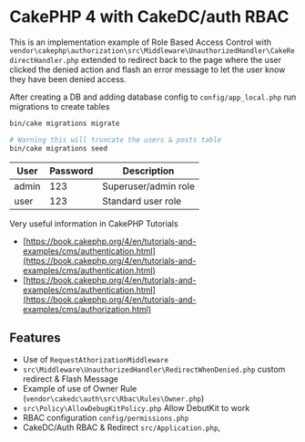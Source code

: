 # CakePHP 4 with CakeDC/auth RBAC

This is an implementation example of Role Based Access Control with `vendor\cakephp\authorization\src\Middleware\UnauthorizedHandler\CakeRedirectHandler.php` extended to redirect back to the page where the user clicked the denied action and flash an error message to let the user know they have been denied access.

After creating a DB and adding database config to `config/app_local.php` run migrations to create tables

```sh
bin/cake migrations migrate

# Warning this will truncate the users & posts table
bin/cake migrations seed
```

User | Password | Description
---------|----------|---------
admin | 123 | Superuser/admin role
user | 123 | Standard user role


Very useful information in CakePHP Tutorials
- [https://book.cakephp.org/4/en/tutorials-and-examples/cms/authentication.html](https://book.cakephp.org/4/en/tutorials-and-examples/cms/authentication.html)
- [https://book.cakephp.org/4/en/tutorials-and-examples/cms/authentication.html](https://book.cakephp.org/4/en/tutorials-and-examples/cms/authorization.html)

## Features
- Use of `RequestAthorizationMiddleware`
- `src\Middleware\UnauthorizedHandler\RedirectWhenDenied.php` custom redirect & Flash Message
- Example of use of Owner Rule (`vendor\cakedc\auth\src\Rbac\Rules\Owner.php`)
- `src\Policy\AllowDebugKitPolicy.php` Allow DebutKit to work
- RBAC configuration `config/permissions.php`
- CakeDC/Auth RBAC & Redirect `src/Application.php`, 





